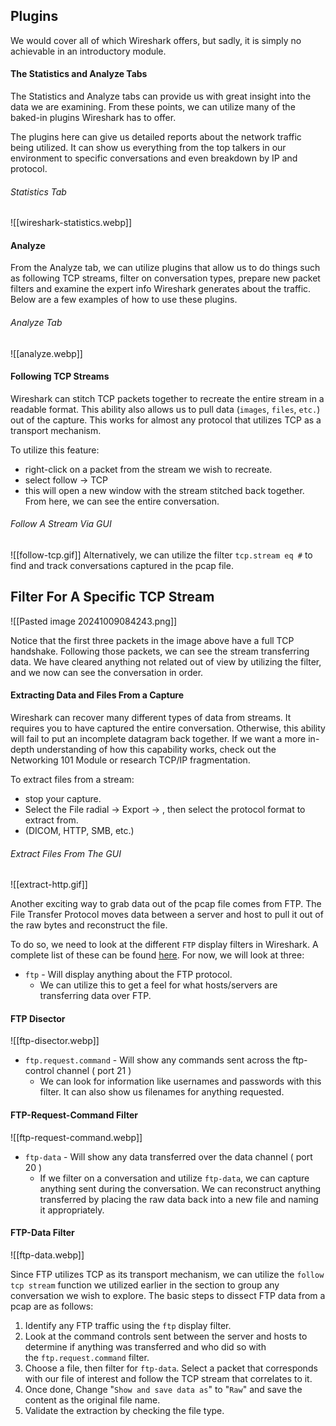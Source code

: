 ## Plugins
We would cover all of which Wireshark offers, but sadly, it is simply no achievable in an introductory module.

#### The Statistics and Analyze Tabs
The Statistics and Analyze tabs can provide us with great insight into the data we are examining. From these points, we can utilize many of the baked-in plugins Wireshark has to offer.

The plugins here can give us detailed reports about the network traffic being utilized. It can show us everything from the top talkers in our environment to specific conversations and even breakdown by IP and protocol.

###### Statistics Tab
![[wireshark-statistics.webp]]

#### Analyze
From the Analyze tab, we can utilize plugins that allow us to do things such as following TCP streams, filter on conversation types, prepare new packet filters and examine the expert info Wireshark generates about the traffic. Below are a few examples of how to use these plugins.

###### Analyze Tab
![[analyze.webp]]

#### Following TCP Streams
Wireshark  can stitch TCP packets together to recreate the entire stream in a readable format. This ability also allows us to pull data (`images`, `files`, `etc.`) out of the capture. This works for almost any protocol that utilizes TCP as a transport mechanism.

To utilize this feature:
- right-click on a packet from the stream we wish to recreate.
- select follow → TCP
- this will open a new window with the stream stitched back together. From here, we can see the entire conversation.

###### Follow A Stream Via GUI
![[follow-tcp.gif]]
Alternatively, we can utilize the filter `tcp.stream eq #` to find and track conversations captured in the pcap file.

## Filter For A Specific TCP Stream
![[Pasted image 20241009084243.png]]

Notice that the first three packets in the image above have a full TCP handshake. Following those packets, we can see the stream transferring data. We have cleared anything not related out of view by utilizing the filter, and we now can see the conversation in order.

#### Extracting Data and Files From a Capture
Wireshark can recover many different types of data from streams. It requires you to have captured the entire conversation. Otherwise, this ability will fail to put an incomplete datagram back together. If we want a more in-depth understanding of how this capability works, check out the Networking 101 Module or research TCP/IP fragmentation.

To extract files from a stream:

- stop your capture.
- Select the File radial → Export → , then select the protocol format to extract from.
- (DICOM, HTTP, SMB, etc.)

###### Extract Files From The GUI
![[extract-http.gif]]

Another exciting way to grab data out of the pcap file comes from FTP. The File Transfer Protocol moves data between a server and host to pull it out of the raw bytes and reconstruct the file.

To do so, we need to look at the different `FTP` display filters in Wireshark. A complete list of these can be found [here](https://www.wireshark.org/docs/dfref/f/ftp.html). For now, we will look at three:

- `ftp` - Will display anything about the FTP protocol.
    - We can utilize this to get a feel for what hosts/servers are transferring data over FTP.

#### FTP Disector
![[ftp-disector.webp]]

- `ftp.request.command` - Will show any commands sent across the ftp-control channel ( port 21 )
    - We can look for information like usernames and passwords with this filter. It can also show us filenames for anything requested.

#### FTP-Request-Command Filter
![[ftp-request-command.webp]]
- `ftp-data` - Will show any data transferred over the data channel ( port 20 )
    - If we filter on a conversation and utilize `ftp-data`, we can capture anything sent during the conversation. We can reconstruct anything transferred by placing the raw data back into a new file and naming it appropriately.

#### FTP-Data Filter
![[ftp-data.webp]]

Since FTP utilizes TCP as its transport mechanism, we can utilize the `follow tcp stream` function we utilized earlier in the section to group any conversation we wish to explore. The basic steps to dissect FTP data from a pcap are as follows:

1. Identify any FTP traffic using the `ftp` display filter.
2. Look at the command controls sent between the server and hosts to determine if anything was transferred and who did so with the `ftp.request.command` filter.
3. Choose a file, then filter for `ftp-data`. Select a packet that corresponds with our file of interest and follow the TCP stream that correlates to it.
4. Once done, Change "`Show and save data as`" to "`Raw`" and save the content as the original file name.
5. Validate the extraction by checking the file type.


































































